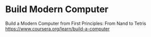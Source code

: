 # Build Modern Computer
Build a Modern Computer from First Principles: From Nand to Tetris
https://www.coursera.org/learn/build-a-computer
